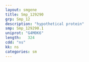 ```yaml
---
layout: smgene
title: Smp_129290
grp: Smp_12
description: "hypothetical protein"
smp: Smp_129290.1
uniprot: "G4M0K6"
length:   324
cdd: "ns"
kk: ns
categories: sm
---
```

